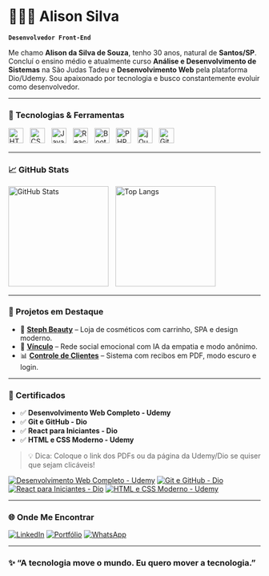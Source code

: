 # 👨🏽‍🎓 Alison Silva

**`Desenvolvedor Front-End`**

Me chamo **Alison da Silva de Souza**, tenho 30 anos, natural de **Santos/SP**. Concluí o ensino médio e atualmente curso **Análise e Desenvolvimento de Sistemas** na São Judas Tadeu e **Desenvolvimento Web** pela plataforma Dio/Udemy. Sou apaixonado por tecnologia e busco constantemente evoluir como desenvolvedor.

---

### 🚀 Tecnologias & Ferramentas

<img align="left" title="HTML" alt="HTML" width="30px" style="padding-right: 10px;" src="https://cdn.jsdelivr.net/gh/devicons/devicon@latest/icons/html5/html5-original.svg" />
<img align="left" title="CSS" alt="CSS" width="30px" style="padding-right: 10px;" src="https://cdn.jsdelivr.net/gh/devicons/devicon@latest/icons/css3/css3-original.svg" />
<img align="left" title="JavaScript" alt="JavaScript" width="30px" style="padding-right: 10px;" src="https://cdn.jsdelivr.net/gh/devicons/devicon@latest/icons/javascript/javascript-original.svg" />
<img align="left" title="React" alt="React" width="30px" style="padding-right: 10px;" src="https://cdn.jsdelivr.net/gh/devicons/devicon@latest/icons/react/react-original.svg" />
<img align="left" title="Bootstrap" alt="Bootstrap" width="30px" style="padding-right: 10px;" src="https://cdn.jsdelivr.net/gh/devicons/devicon@latest/icons/bootstrap/bootstrap-original.svg" />
<img align="left" title="PHP" alt="PHP" width="30px" style="padding-right: 10px;" src="https://cdn.jsdelivr.net/gh/devicons/devicon@latest/icons/php/php-original.svg" />
<img align="left" title="jQuery" alt="jQuery" width="30px" style="padding-right: 10px;" src="https://cdn.jsdelivr.net/gh/devicons/devicon@latest/icons/jquery/jquery-original.svg" />
<img align="left" title="Git" alt="Git" width="30px" style="padding-right: 10px;" src="https://cdn.jsdelivr.net/gh/devicons/devicon@latest/icons/git/git-original.svg" />

<br/><br/>

---

### 📈 GitHub Stats

<p align="left">
  <img 
    alt="GitHub Stats" 
    height="200" 
    style="padding-right: 10px;" 
    src="https://github-readme-stats.vercel.app/api?username=Alison180077&show_icons=true&theme=tokyonight&include_all_commits=true&locale=pt-br" 
  />
  <img 
    alt="Top Langs" 
    height="200" 
    src="https://github-readme-stats.vercel.app/api/top-langs/?username=Alison180077&theme=tokyonight&layout=compact&custom_title=Tecnologias&langs_count=9" 
  />
</p>

---

### 🧠 Projetos em Destaque

- 🎨 [**Steph Beauty**](https://github.com/Alison180077/StephBeauty) – Loja de cosméticos com carrinho, SPA e design moderno.  
- 💬 [**Vínculo**](https://github.com/Alison180077/Vinculo) – Rede social emocional com IA da empatia e modo anônimo.  
- 📊 [**Controle de Clientes**](https://github.com/Alison180077/ControleClientes) – Sistema com recibos em PDF, modo escuro e login.

---

### 📜 Certificados

- ✅ **Desenvolvimento Web Completo - Udemy**  
- ✅ **Git e GitHub - Dio**  
- ✅ **React para Iniciantes - Dio**  
- ✅ **HTML e CSS Moderno - Udemy**

> 💡 Dica: Coloque o link dos PDFs ou da página da Udemy/Dio se quiser que sejam clicáveis!

[![Desenvolvimento Web Completo - Udemy](https://img.shields.io/badge/Udemy-Desenvolvimento%20Web%20Completo-blueviolet?style=for-the-badge&logo=udemy)](https://www.udemy.com/)
[![Git e GitHub - Dio](https://img.shields.io/badge/DIO-Git%20e%20GitHub-green?style=for-the-badge&logo=github)](https://www.dio.me/)
[![React para Iniciantes - Dio](https://img.shields.io/badge/DIO-React%20para%20Iniciantes-61DAFB?style=for-the-badge&logo=react)](https://www.dio.me/)
[![HTML e CSS Moderno - Udemy](https://img.shields.io/badge/Udemy-HTML%20e%20CSS%20Moderno-orange?style=for-the-badge&logo=html5)](https://www.udemy.com/)


---

### 🌐 Onde Me Encontrar

[![LinkedIn](https://img.shields.io/badge/LinkedIn-blue?style=for-the-badge&logo=linkedin&logoColor=white)](https://www.linkedin.com/in/o-alison-silva/)
[![Portfólio](https://img.shields.io/badge/Portfólio-121212?style=for-the-badge&logo=github&logoColor=white)](https://seu-portfolio.com)
[![WhatsApp](https://img.shields.io/badge/WhatsApp-25D366?style=for-the-badge&logo=whatsapp&logoColor=white)](https://wa.me/+5513996424110)

---

### ✨ “A tecnologia move o mundo. Eu quero mover a tecnologia.”  

